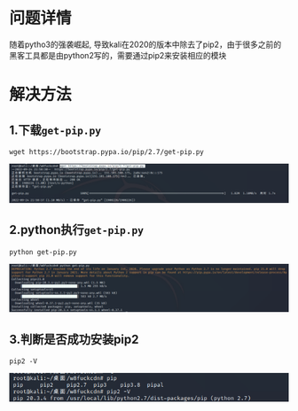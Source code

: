 # 问题详情

随着pytho3的强袭崛起, 导致kali在2020的版本中除去了pip2，由于很多之前的黑客工具都是由python2写的，需要通过pip2来安装相应的模块



# 解决方法

## 1.下载`get-pip.py`

```
wget https://bootstrap.pypa.io/pip/2.7/get-pip.py 
```

![image-20220924220511774](kali安装pip2/image-20220924220511774.png)	



## 2.python执行`get-pip.py`

```
python get-pip.py
```

![image-20220924220607618](kali安装pip2/image-20220924220607618.png)



## 3.判断是否成功安装pip2

```
pip2 -V
```

![image-20220924220725633](kali安装pip2/image-20220924220725633.png)	
